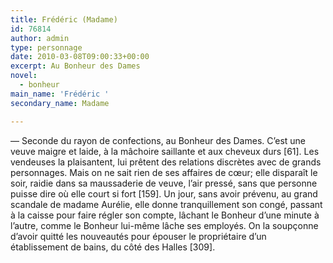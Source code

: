 ```yaml
---
title: Frédéric (Madame)
id: 76814
author: admin
type: personnage
date: 2010-03-08T09:00:33+00:00
excerpt: Au Bonheur des Dames
novel:
  - bonheur
main_name: 'Frédéric '
secondary_name: Madame

---
```

— Seconde du rayon de confections, au Bonheur des Dames. C&rsquo;est une veuve maigre et laide, à la mâchoire saillante et aux cheveux durs [61]. Les vendeuses la plaisantent, lui prêtent des relations discrètes avec de grands personnages. Mais on ne sait rien de ses affaires de cœur; elle disparaît le soir, raidie dans sa maussaderie de veuve, l&rsquo;air pressé, sans que personne puisse dire où elle court si fort [159]. Un jour, sans avoir prévenu, au grand scandale de madame Aurélie, elle donne tranquillement son congé, passant à la caisse pour faire régler son compte, lâchant le Bonheur d&rsquo;une minute à l&rsquo;autre, comme le Bonheur lui-même lâche ses employés. On la soupçonne d&rsquo;avoir quitté les nouveautés pour épouser le propriétaire d&rsquo;un établissement de bains, du côté des Halles [309]. 